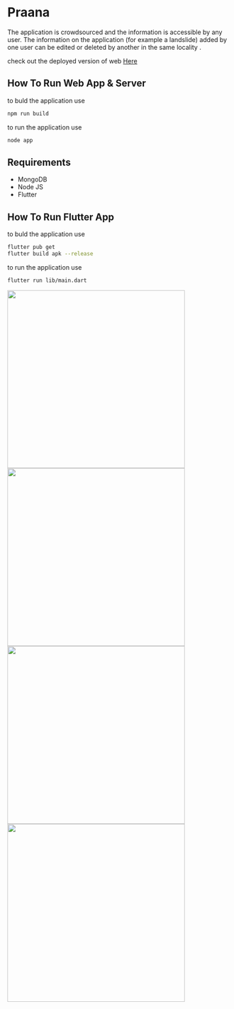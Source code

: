 # Praana
The application is crowdsourced and the information is
accessible by any user. The information on the application (for
example a landslide) added by one user can be edited or deleted
by another in the same locality .

check out the deployed version of web [Here](https://youturn.onrender.com)

## How To Run Web App & Server
to buld the application use
```bash
npm run build
```

to run the application use
```bash
node app
```
## Requirements
* MongoDB
* Node JS
* Flutter

## How To Run Flutter App
to buld the application use
```bash
flutter pub get
flutter build apk --release
```

to run the application use
```bash
flutter run lib/main.dart
```

<p>
<img src="https://user-images.githubusercontent.com/89939823/235377211-c8bc7fd2-31a8-477e-9f0d-926e565aa6b4.png" width="400">
<img src="https://user-images.githubusercontent.com/89939823/235377236-a4f06325-f15c-48c5-89f5-fbf58ff35a18.png" width="400">
<img src="https://user-images.githubusercontent.com/89939823/235377234-6a68d034-da34-4371-be2f-e2de3de6c14b.png" width="400">
<img src="https://user-images.githubusercontent.com/89939823/235377230-7bb05bb9-d512-468f-8876-594d38f63569.png" width="400">
</p>



